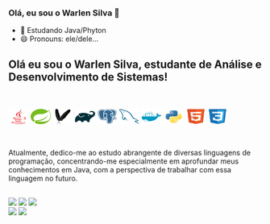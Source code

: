 ### Olá, eu sou o Warlen Silva 👋


- 🌱 Estudando Java/Phyton
- 😄 Pronouns: ele/dele...

## Olá eu sou o Warlen Silva, estudante de Análise e Desenvolvimento de Sistemas!

<div style="display: inline_block"><br>
  <div style="display: inline_block"><br>
  <img align="center" alt="Java" height="30" width="40" src="https://raw.githubusercontent.com/devicons/devicon/master/icons/java/java-plain.svg">
  <img align="center" alt="Spring" height="30" width="40" src="https://raw.githubusercontent.com/devicons/devicon/master/icons/spring/spring-original.svg">
  <img align="center" alt="Maven" height="30" width="40" src="https://raw.githubusercontent.com/devicons/devicon/master/icons/maven/maven-plain.svg">
  <img align="center" alt="Gradle" height="30" width="40" src="https://github.com/devicons/devicon/blob/master/icons/gradle/gradle-original.svg">
  <img align="center" alt="PostgreSQL" height="30" width="40" src="https://raw.githubusercontent.com/devicons/devicon/master/icons/postgresql/postgresql-plain.svg">
  <img align="center" alt="MySQL" height="30" width="40" src="https://raw.githubusercontent.com/devicons/devicon/master/icons/mysql/mysql-original.svg">
  <img align="center" alt="Docker" height="30" width="40" src="https://raw.githubusercontent.com/devicons/devicon/master/icons/docker/docker-plain.svg">
  <img align="center" alt="W-Python" height="30" width="40" src="https://raw.githubusercontent.com/devicons/devicon/master/icons/python/python-original.svg">
  <img align="center" alt="W-HTML" height="30" width="40" src="https://raw.githubusercontent.com/devicons/devicon/master/icons/html5/html5-original.svg">
  <img align="center" alt="W-CSS" height="30" width="40" src="https://raw.githubusercontent.com/devicons/devicon/master/icons/css3/css3-original.svg">
</div><br>
</div><br>
  <div>
    <p>
      Atualmente, dedico-me ao estudo abrangente de diversas linguagens de programação, concentrando-me especialmente em aprofundar meus conhecimentos em Java, com a perspectiva de trabalhar com essa linguagem no futuro.
    </p>
  </div>
  
  ##
 
<div> 
  <a href="https://instagram.com/WarlenSilvaa" target="_blank"><img src="https://img.shields.io/badge/-Instagram-%23E4405F?style=for-the-badge&logo=instagram&logoColor=white" target="_blank"></a>
  <a href = "mailto:warlensa007@gmail.com"><img src="https://img.shields.io/badge/-Gmail-%23333?style=for-the-badge&logo=gmail&logoColor=white" target="_blank"></a>
  <a href="https://www.linkedin.com/in/warlen-silva-84606a26a" target="_blank"><img src="https://img.shields.io/badge/-LinkedIn-%230077B5?style=for-the-badge&logo=linkedin&logoColor=white" target="_blank"></a> 
  
</div>
<div>
<img height="180em" src="https://github-readme-stats.vercel.app/api?username=WarlenSilvaa7&theme=github_dark&show_icons=true"/>
<img height="180em" src="https://github-readme-stats.vercel.app/api/top-langs/?username=WarlenSilvaa7&theme=github_dark&layout=compact"/>
</div>
